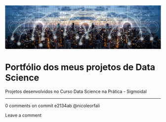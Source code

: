 ![imagem](imagem.jpg)

# Portfólio dos meus projetos de Data Science

Projetos desenvolvidos no Curso Data Science na Prática - Sigmoidal


---




0 comments on commit e2134ab
@nicoleorfali
 
 
Leave a comment
